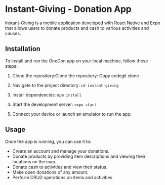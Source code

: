 
# Instant-Giving - Donation App

Instant-Giving is a mobile application developed with React Native and Expo that allows users to donate products and cash to various activities and causes. 



## Installation

To install and run the OneDon app on your local machine, follow these steps:

1.  Clone the repository:Clone the repository: Copy codegit clone


2.  Navigate to the project directory: `cd instant-giving` 

3.  Install dependencies:  `npm install` 

4.  Start the development server:  `expo start` 

5.  Connect your device or launch an emulator to run the app.

## Usage

Once the app is running, you can use it to:

-   Create an account and manage your donations.
-   Donate products by providing item descriptions and viewing their locations on the map.
-   Donate cash to activities and view their status.
-   Make open donations of any amount.
-   Perform CRUD operations on items and activities.






